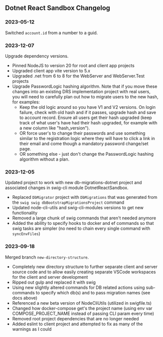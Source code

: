 ## Dotnet React Sandbox Changelog

### 2023-05-12

Switched `account.id` from a number to a guid.

### 2023-12-07

Upgrade dependency versions.

- Pinned NodeJS to version 20 for root and client app projects
- Upgraded client app vite version to 5.x
- Upgraded .net from 6 to 8 for the WebServer and WebServer.Test projects
- Upgrade PasswordLogic hashing algorithm. Note that if you move these changes into an existing DRS implementation project with real users, you will need to carefully plan out how to migrate users to the new hash, for examples:
  - Keep the old logic around so you have V1 and V2 versions. On login failure, check with old hash and if it passes, upgrade hash and save to account record. Ensure all users get their hash upgraded (keep track of what user's have had their hash upgraded, for example with a new column like "hash_version").
  - OR force user's to change their passwords and use something similar to the registration logic where they will have to click a link in their email and come though a mandatory password change/set page.
  - OR something else - just don't change the PasswordLogic hashing algorithm without a plan.

### 2023-12-05

Updated project to work with new db-migrations-dotnet project and associated changes in swig-cli module DotnetReactSandbox.

- Replaced `DbMigrator` project with `DbMigrations` that was generated from the `swig swig dbBootstrapMigrationsProject` command
- Updated node-cli-utils and swig-cli-modules versions to get new functionality
- Removed a large chunk of swig commands that aren't needed anymore
- Added the ability to specify hooks to docker and ef commands so that swig tasks are simpler (no need to chain every single command with `syncEnvFiles`)

### 2023-09-18

Merged branch `new-directory-structure`.

- Completely new directory structure to further separate client and server source code and to allow easily creating separate VSCode workspaces for the client and server development
- Ripped out gulp and replaced it with swig
- Using new slightly altered commands for DB related actions using sub-commands to specify which db(s) and to pass migration names (see docs above)
- Referenced a new beta version of NodeCliUtils (utilized in swigfile.ts)
- Changed how docker-compose get's the project name (using env var COMPOSE_PROJECT_NAME instead of passing CLI param every time)
- Removed root project dependencies that are no longer needed
- Added eslint to client project and attempted to fix as many of the warnings as I could
